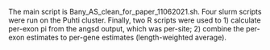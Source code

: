 The main script is Bany_AS_clean_for_paper_11062021.sh. Four slurm scripts were run on the Puhti cluster. Finally, two R scripts were used to 1) calculate per-exon pi from the angsd output, which was per-site; 2) combine the per-exon estimates to per-gene estimates (length-weighted average).
